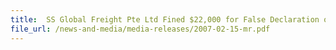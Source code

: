 ```yaml
---
title: 	SS Global Freight Pte Ltd Fined $22,000 for False Declaration on Clothing Exports
file_url: /news-and-media/media-releases/2007-02-15-mr.pdf
---
```

